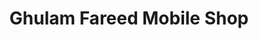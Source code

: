 ---
title: "Ghulam Fareed Mobile Shop"
url: /karachi/ghulam-fareed-mobile-shop/
shop: mobile phone
---